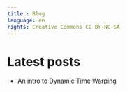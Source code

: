 ```yaml
---
title : Blog
language: en
rights: Creative Commons CC BY-NC-SA
---
```


# Latest posts

* [An intro to Dynamic Time Warping](dtw.html)
